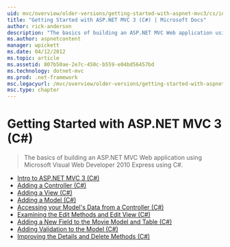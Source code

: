 ```yaml
---
uid: mvc/overview/older-versions/getting-started-with-aspnet-mvc3/cs/index
title: "Getting Started with ASP.NET MVC 3 (C#) | Microsoft Docs"
author: rick-anderson
description: "The basics of building an ASP.NET MVC Web application using Microsoft Visual Web Developer 2010 Express using C#."
ms.author: aspnetcontent
manager: wpickett
ms.date: 04/12/2012
ms.topic: article
ms.assetid: 807b50ae-2e7c-450c-b559-e04bd56457bd
ms.technology: dotnet-mvc
ms.prod: .net-framework
msc.legacyurl: /mvc/overview/older-versions/getting-started-with-aspnet-mvc3/cs
msc.type: chapter
---
```

Getting Started with ASP.NET MVC 3 (C#)
====================
> The basics of building an ASP.NET MVC Web application using Microsoft Visual Web Developer 2010 Express using C#.


- [Intro to ASP.NET MVC 3 (C#)](intro-to-aspnet-mvc-3.md)
- [Adding a Controller (C#)](adding-a-controller.md)
- [Adding a View (C#)](adding-a-view.md)
- [Adding a Model (C#)](adding-a-model.md)
- [Accessing your Model's Data from a Controller (C#)](accessing-your-models-data-from-a-controller.md)
- [Examining the Edit Methods and Edit View (C#)](examining-the-edit-methods-and-edit-view.md)
- [Adding a New Field to the Movie Model and Table (C#)](adding-a-new-field.md)
- [Adding Validation to the Model (C#)](adding-validation-to-the-model.md)
- [Improving the Details and Delete Methods (C#)](improving-the-details-and-delete-methods.md)